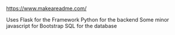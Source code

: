 https://www.makeareadme.com/



Uses Flask for the Framework
Python for the backend
Some minor javascript for Bootstrap
SQL for the database
